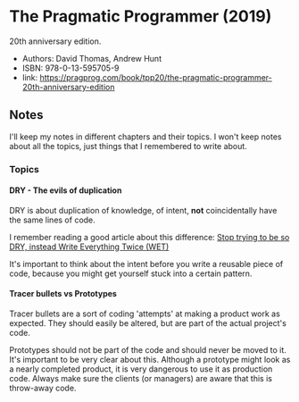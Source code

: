 # The Pragmatic Programmer (2019)

20th anniversary edition.

- Authors: David Thomas, Andrew Hunt
- ISBN: 978-0-13-595705-9
- link: https://pragprog.com/book/tpp20/the-pragmatic-programmer-20th-anniversary-edition

## Notes

I'll keep my notes in different chapters and their topics.
I won't keep notes about all the topics, just things that I remembered to write about.

### Topics

#### DRY - The evils of duplication

DRY is about duplication of knowledge, of intent, **not** coincidentally have the same lines of code.

I remember reading a good article about this difference:
[Stop trying to be so DRY, instead Write Everything Twice (WET)](https://dev.to/wuz/stop-trying-to-be-so-dry-instead-write-everything-twice-wet-5g33)

It's important to think about the intent before you write a reusable piece of code, because you might get yourself stuck into a certain pattern.

#### Tracer bullets vs Prototypes

Tracer bullets are a sort of coding 'attempts' at making a product work as expected.
They should easily be altered, but are part of the actual project's code.

Prototypes should not be part of the code and should never be moved to it.
It's important to be very clear about this.
Although a prototype might look as a nearly completed product, it is very dangerous to use it as production code.
Always make sure the clients (or managers) are aware that this is throw-away code.

